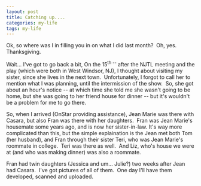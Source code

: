 ```yaml
---
layout: post
title: Catching up....
categories: my-life
tags: my-life
---
```

<p>Ok, so where was I in filling you in on what I did last month?  Oh, yes.  Thanksgiving.</p>
<p>Wait... I've got to go back a bit, On the 15<sup>th -- </sup>after the NJTL meeting and the play (which were both in West Windsor, NJ), I thought about visiting my sister, since she lives in the next town.  Unfortunately, I forgot to call her to mention what I was planning, until the intermission of the show.  So, she got about an hour's notice -- at which time she told me she wasn't going to be home, but she was going to her friend house for dinner -- but it's wouldn't be a problem for me to go there.</p>
<p>So, when I arrived (OnStar providing assistance), Jean Marie was there with Casara, but also Fran was there with her daughters.  Fran was Jean Marie's housemate some years ago, and is now her sister-in-law. It's way more complicated than this, but the simple explaination is the Jean met both Tom (her husband), and Fran through their sister Teri, who was Jean Marie's roommate in college.  Teri was there as well.  And Liz, who's house we were at (and who was making dinner) was also a roommate.</p>
<p>Fran had twin daughters (Jessica and um... Julie?) two weeks after Jean had Casara.  I've got pictures of all of them.  One day I'll have them developed, scanned and uploaded.</p>
